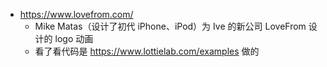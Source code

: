 - https://www.lovefrom.com/
	- Mike Matas（设计了初代 iPhone、iPod）为 Ive 的新公司 LoveFrom 设计的 logo 动画
	- 看了看代码是 https://www.lottielab.com/examples 做的
